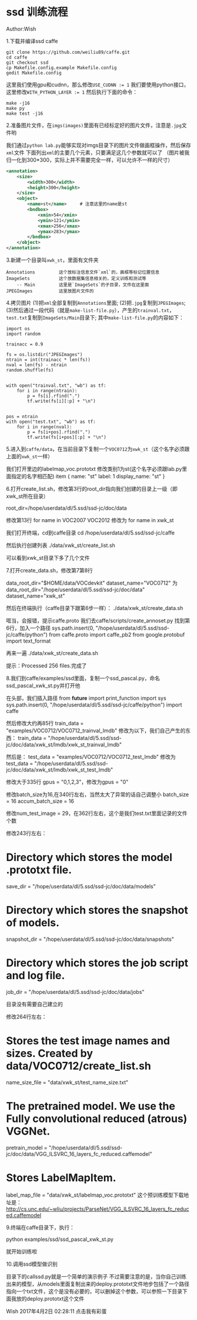 # ssd 训练流程

Author:Wish

1.下载并编译ssd caffe
```
git clone https://github.com/weiliu89/caffe.git
cd caffe
git checkout ssd
cp Makefile.config.example Makefile.config
gedit Makefile.config
```
这里我们使用gpu和cudnn，那么修改`USE_CUDNN := 1`
我们要使用python接口，这里修改`WITH_PYTHON_LAYER := 1`
然后执行下面的命令：
```
make -j16
make py
make test -j16
```

2.准备图片文件，在`imgs(images)`里面有已经标定好的图片文件，注意是`.jpg`文件哟

我们通过`python lab.py`能够实现对imgs目录下的图片文件做画框操作，然后保存`xml`文件
下面列出`xml`的主要几个元素，只要满足这几个参数就可以了
（图片被我归一化到300*300，实际上并不需要完全一样，可以允许不一样的尺寸）
```xml
<annotation>
    <size>
        <width>300</width>
        <height>300</height>
    </size>
    <object>
        <name>st</name>     # 注意这里的name是st
        <bndbox>
            <xmin>54</xmin>
            <ymin>121</ymin>
            <xmax>256</xmax>
            <ymax>283</ymax>
        </bndbox>
    </object>
</annotation>
```

3.新建一个目录叫`xwk_st`，里面有文件夹
```
Annotations         这个放标注信息文件`xml`的，画框等标记位置信息
ImageSets           这个放数据集信息相关的，定义训练和测试等
    -- Main         这里是`ImageSets`的子目录，文件在这里面
JPEGImages          这里放图片文件的
```
4.拷贝图片
(1)把`xml`全部复制到`Annotations`里面;
(2)把`.jpg`复制到`JPEGImages`;
(3)然后通过一段代码（就是`make-list-file.py`），产生的`trainval.txt`，`test.txt`复制到`ImageSets/Main`目录下;
其中`make-list-file.py`的内容如下：
```
import os
import random

trainacc = 0.9

fs = os.listdir("JPEGImages")
ntrain = int(trainacc * len(fs))
nval = len(fs) - ntrain
random.shuffle(fs)


with open("trainval.txt", "wb") as tf:
    for i in range(ntrain):
        p = fs[i].rfind(".")
        tf.write(fs[i][:p] + "\n")


pos = ntrain
with open("test.txt", "wb") as tf:
    for i in range(nval):
        p = fs[i+pos].rfind(".")
        tf.write(fs[i+pos][:p] + "\n")
```
5.进入到`caffe/data`，在当前目录下复制一个`VOC0712`为`xwk_st`（这个名字必须跟上面的`xwk_st`一样）

我们打开里边的labelmap_voc.prototxt
修改类别1为st(这个名字必须跟lab.py里面指定的名字相匹配)
item {
  name: "st"
  label: 1
  display_name: "st"
}

6.打开create_list.sh，修改第3行的root_dir指向我们创建的目录上一级（即xwk_st所在目录）

root_dir=/hope/userdata/dl/5.ssd/ssd-jc/doc/data

修改第13行
for name in VOC2007 VOC2012  修改为
for name in xwk_st

我们打开终端，cd到caffe目录
cd /hope/userdata/dl/5.ssd/ssd-jc/caffe

然后执行创建列表
./data/xwk_st/create_list.sh

可以看到xwk_st目录下多了几个文件

7.打开create_data.sh，修改第7第8行

data_root_dir="$HOME/data/VOCdevkit"
dataset_name="VOC0712"
为
data_root_dir="/hope/userdata/dl/5.ssd/ssd-jc/doc/data"
dataset_name="xwk_st"

然后在终端执行（caffe目录下跟第6步一样）：
./data/xwk_st/create_data.sh

哐当，会报错，提示caffe.proto
我们去caffe/scripts/create_annoset.py
找到第6行，加入一个路径
sys.path.insert(0, "/hope/userdata/dl/5.ssd/ssd-jc/caffe/python")
from caffe.proto import caffe_pb2
from google.protobuf import text_format

再来一遍
./data/xwk_st/create_data.sh

提示：Processed 256 files.完成了

8.我们到caffe/examples/ssd里面，复制一个ssd_pascal.py，命名ssd_pascal_xwk_st.py并打开他

在头部，我们插入路径
from __future__ import print_function
import sys
sys.path.insert(0, "/hope/userdata/dl/5.ssd/ssd-jc/caffe/python")
import caffe


然后修改大约再85行
train_data = "examples/VOC0712/VOC0712_trainval_lmdb"
修改为以下，我们自己产生的东西：
train_data = "/hope/userdata/dl/5.ssd/ssd-jc/doc/data/xwk_st/lmdb/xwk_st_trainval_lmdb"

然后是：
test_data = "examples/VOC0712/VOC0712_test_lmdb"
修改为
test_data = "/hope/userdata/dl/5.ssd/ssd-jc/doc/data/xwk_st/lmdb/xwk_st_test_lmdb"

修改大于335行
gpus = "0,1,2,3"，修改为gpus = "0"

修改batch_size为16,在340行左右，当然太大了异常的话自己调整小
batch_size = 16
accum_batch_size = 16

修改num_test_image = 29，在362行左右，这个是我们test.txt里面记录的文件个数

修改243行左右：
# Directory which stores the model .prototxt file.
save_dir = "/hope/userdata/dl/5.ssd/ssd-jc/doc/data/models"
# Directory which stores the snapshot of models.
snapshot_dir = "/hope/userdata/dl/5.ssd/ssd-jc/doc/data/snapshots"
# Directory which stores the job script and log file.
job_dir = "/hope/userdata/dl/5.ssd/ssd-jc/doc/data/jobs"

目录没有需要自己建立的

修改264行左右：
# Stores the test image names and sizes. Created by data/VOC0712/create_list.sh
name_size_file = "data/xwk_st/test_name_size.txt"
# The pretrained model. We use the Fully convolutional reduced (atrous) VGGNet.
pretrain_model = "/hope/userdata/dl/5.ssd/ssd-jc/doc/data/VGG_ILSVRC_16_layers_fc_reduced.caffemodel"
# Stores LabelMapItem.
label_map_file = "data/xwk_st/labelmap_voc.prototxt"
这个预训练模型下载地址是：http://cs.unc.edu/~wliu/projects/ParseNet/VGG_ILSVRC_16_layers_fc_reduced.caffemodel


9.终端在caffe目录下，执行：

python examples/ssd/ssd_pascal_xwk_st.py

就开始训练啦

10.调用ssd模型做识别

目录下的callssd.py就是一个简单的演示例子
不过需要注意的是，当你自己训练出来的模型，从models里面复制出来的deploy.prototxt文件地步包括了一个路径指向一个txt文件，这个是没有必要的，可以删掉这个参数，可以参照一下目录下面我放的deploy.prototxt这个文件


Wish 2017年4月2日 02:28:11
点击我有彩蛋